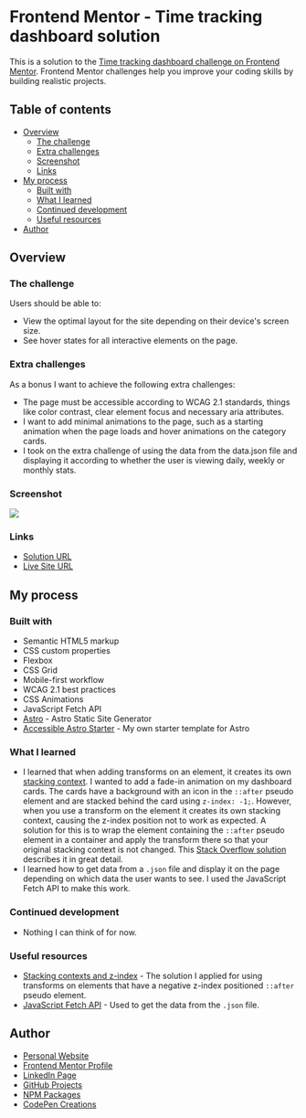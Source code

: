 # Frontend Mentor - Time tracking dashboard solution

This is a solution to the [Time tracking dashboard challenge on Frontend Mentor](https://www.frontendmentor.io/challenges/time-tracking-dashboard-UIQ7167Jw). Frontend Mentor challenges help you improve your coding skills by building realistic projects. 

## Table of contents

- [Overview](#overview)
  - [The challenge](#the-challenge)
  - [Extra challenges](#extra-challenges)
  - [Screenshot](#screenshot)
  - [Links](#links)
- [My process](#my-process)
  - [Built with](#built-with)
  - [What I learned](#what-i-learned)
  - [Continued development](#continued-development)
  - [Useful resources](#useful-resources)
- [Author](#author)

## Overview

### The challenge

Users should be able to:

- View the optimal layout for the site depending on their device's screen size.
- See hover states for all interactive elements on the page.

### Extra challenges

As a bonus I want to achieve the following extra challenges:

- The page must be accessible according to WCAG 2.1 standards, things like color contrast, clear element focus and necessary aria attributes.
- I want to add minimal animations to the page, such as a starting animation when the page loads and hover animations on the category cards.
- I took on the extra challenge of using the data from the data.json file and displaying it according to whether the user is viewing daily, weekly or monthly stats.

### Screenshot

![](./public/assets/social-image-preview.png)

### Links

- [Solution URL](https://www.frontendmentor.io/solutions/)
- [Live Site URL](https://markteekman.github.io/time-tracking-dashboard/)

## My process

### Built with

- Semantic HTML5 markup
- CSS custom properties
- Flexbox
- CSS Grid
- Mobile-first workflow
- WCAG 2.1 best practices
- CSS Animations
- JavaScript Fetch API
- [Astro](https://astro.build) - Astro Static Site Generator
- [Accessible Astro Starter](https://github.com/markteekman/accessible-astro-starter) - My own starter template for Astro

### What I learned

- I learned that when adding transforms on an element, it creates its own [stacking context](https://developer.mozilla.org/en-US/docs/Web/CSS/CSS_Positioning/Understanding_z_index/The_stacking_context). I wanted to add a fade-in animation on my dashboard cards. The cards have a background with an icon in the `::after` pseudo element and are stacked behind the card using `z-index: -1;`. However, when you use a transform on the element it creates its own stacking context, causing the z-index position not to work as expected. A solution for this is to wrap the element containing the `::after` pseudo element in a container and apply the transform there so that your original stacking context is not changed. This [Stack Overflow solution](https://stackoverflow.com/questions/20851452/z-index-is-canceled-by-setting-transformrotate) describes it in great detail.
- I learned how to get data from a `.json` file and display it on the page depending on which data the user wants to see. I used the JavaScript Fetch API to make this work.

### Continued development

- Nothing I can think of for now.

### Useful resources

- [Stacking contexts and z-index](https://stackoverflow.com/questions/20851452/z-index-is-canceled-by-setting-transformrotate) - The solution I applied for using transforms on elements that have a negative z-index positioned `::after` pseudo element.
- [JavaScript Fetch API](https://developer.mozilla.org/en-US/docs/Web/API/Fetch_API/Using_Fetch) - Used to get the data from the `.json` file.

## Author

- [Personal Website](https://www.markteekman.nl)
- [Frontend Mentor Profile](https://www.frontendmentor.io/profile/markteekman)
- [LinkedIn Page](https://nl.linkedin.com/in/markteekman)
- [GitHub Projects](https://github.com/markteekman)
- [NPM Packages](https://www.npmjs.com/~markteekman)
- [CodePen Creations](https://codepen.io/markteekman)
